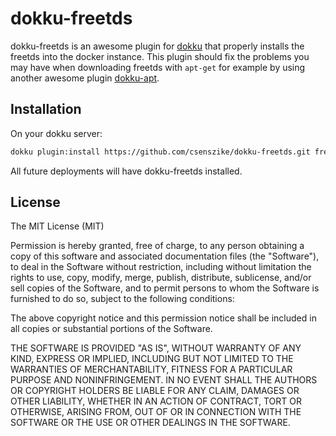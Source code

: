 # dokku-freetds

dokku-freetds is an awesome plugin for [dokku][dokku] that properly installs the freetds into the docker instance.
This plugin should fix the problems you may have when downloading freetds with ```apt-get``` for example by using another awesome plugin [dokku-apt][dokku-apt].

## Installation

On your dokku server:
```sh
dokku plugin:install https://github.com/csenszike/dokku-freetds.git freetds
```

All future deployments will have dokku-freetds installed.

## License

The MIT License (MIT)

Permission is hereby granted, free of charge, to any person obtaining a copy
of this software and associated documentation files (the "Software"), to deal
in the Software without restriction, including without limitation the rights
to use, copy, modify, merge, publish, distribute, sublicense, and/or sell
copies of the Software, and to permit persons to whom the Software is
furnished to do so, subject to the following conditions:

The above copyright notice and this permission notice shall be included in
all copies or substantial portions of the Software.

THE SOFTWARE IS PROVIDED "AS IS", WITHOUT WARRANTY OF ANY KIND, EXPRESS OR
IMPLIED, INCLUDING BUT NOT LIMITED TO THE WARRANTIES OF MERCHANTABILITY,
FITNESS FOR A PARTICULAR PURPOSE AND NONINFRINGEMENT. IN NO EVENT SHALL THE
AUTHORS OR COPYRIGHT HOLDERS BE LIABLE FOR ANY CLAIM, DAMAGES OR OTHER
LIABILITY, WHETHER IN AN ACTION OF CONTRACT, TORT OR OTHERWISE, ARISING FROM,
OUT OF OR IN CONNECTION WITH THE SOFTWARE OR THE USE OR OTHER DEALINGS IN THE
SOFTWARE.

[dokku]: https://github.com/progrium/dokku
[dokku-apt]: https://github.com/F4-Group/dokku-apt
